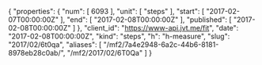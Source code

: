 {
  "properties": {
    "num": [
      6093
    ],
    "unit": [
      "steps"
    ],
    "start": [
      "2017-02-07T00:00:00Z"
    ],
    "end": [
      "2017-02-08T00:00:00Z"
    ],
    "published": [
      "2017-02-08T00:00:00Z"
    ]
  },
  "client_id": "https://www-api.jvt.me/fit",
  "date": "2017-02-08T00:00:00Z",
  "kind": "steps",
  "h": "h-measure",
  "slug": "2017/02/6t0qa",
  "aliases": [
    "/mf2/7a4e2948-6a2c-44b6-8181-8978eb28c0ab/",
    "/mf2/2017/02/6T0Qa"
  ]
}
